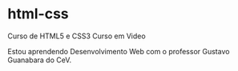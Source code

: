 # html-css
 Curso de HTML5 e CSS3 Curso em Video

Estou aprendendo Desenvolvimento Web com o professor Gustavo Guanabara do CeV.
